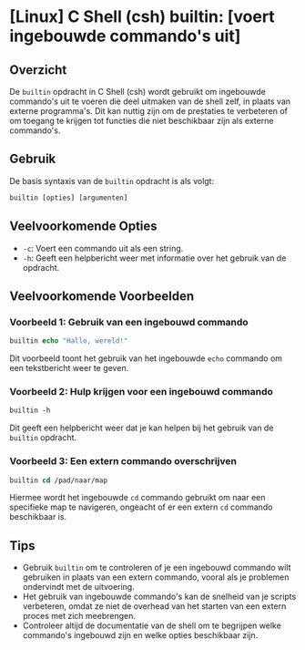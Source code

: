 # [Linux] C Shell (csh) builtin: [voert ingebouwde commando's uit]

## Overzicht
De `builtin` opdracht in C Shell (csh) wordt gebruikt om ingebouwde commando's uit te voeren die deel uitmaken van de shell zelf, in plaats van externe programma's. Dit kan nuttig zijn om de prestaties te verbeteren of om toegang te krijgen tot functies die niet beschikbaar zijn als externe commando's.

## Gebruik
De basis syntaxis van de `builtin` opdracht is als volgt:

```csh
builtin [opties] [argumenten]
```

## Veelvoorkomende Opties
- `-c`: Voert een commando uit als een string.
- `-h`: Geeft een helpbericht weer met informatie over het gebruik van de opdracht.

## Veelvoorkomende Voorbeelden

### Voorbeeld 1: Gebruik van een ingebouwd commando
```csh
builtin echo "Hallo, wereld!"
```
Dit voorbeeld toont het gebruik van het ingebouwde `echo` commando om een tekstbericht weer te geven.

### Voorbeeld 2: Hulp krijgen voor een ingebouwd commando
```csh
builtin -h
```
Dit geeft een helpbericht weer dat je kan helpen bij het gebruik van de `builtin` opdracht.

### Voorbeeld 3: Een extern commando overschrijven
```csh
builtin cd /pad/naar/map
```
Hiermee wordt het ingebouwde `cd` commando gebruikt om naar een specifieke map te navigeren, ongeacht of er een extern `cd` commando beschikbaar is.

## Tips
- Gebruik `builtin` om te controleren of je een ingebouwd commando wilt gebruiken in plaats van een extern commando, vooral als je problemen ondervindt met de uitvoering.
- Het gebruik van ingebouwde commando's kan de snelheid van je scripts verbeteren, omdat ze niet de overhead van het starten van een extern proces met zich meebrengen.
- Controleer altijd de documentatie van de shell om te begrijpen welke commando's ingebouwd zijn en welke opties beschikbaar zijn.